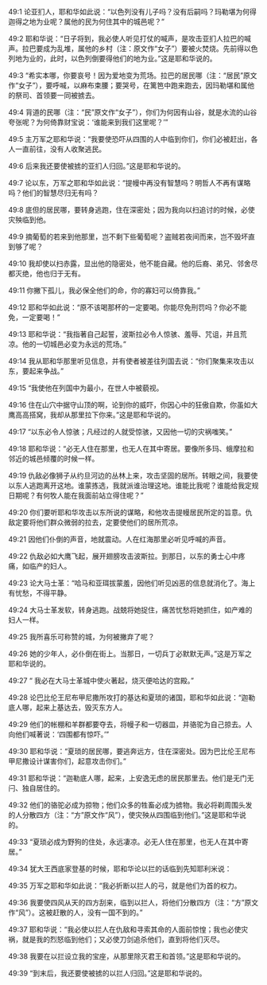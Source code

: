 <a id="1"></a>49:1  论亚扪人，耶和华如此说：“以色列没有儿子吗？没有后嗣吗？玛勒堪为何得迦得之地为业呢？属他的民为何住其中的城邑呢？”  

<a id="2"></a>49:2  耶和华说：“日子将到，我必使人听见打仗的喊声，是攻击亚扪人拉巴的喊声。拉巴要成为乱堆，属他的乡村（注：原文作“女子”）要被火焚烧。先前得以色列地为业的，此时，以色列倒要得他们的地为业。”这是耶和华说的。  

<a id="3"></a>49:3  “希实本哪，你要哀号！因为爱地变为荒场。拉巴的居民哪（注：“居民”原文作“女子”），要呼喊，以麻布束腰；要哭号，在篱笆中跑来跑去，因玛勒堪和属他的祭司、首领要一同被掳去。  

<a id="4"></a>49:4  背道的民哪（注：“民”原文作“女子”），你们为何因有山谷，就是水流的山谷夸张呢？为何倚靠财宝说：‘谁能来到我们这里呢？’”  

<a id="5"></a>49:5  主万军之耶和华说：“我要使恐吓从四围的人中临到你们，你们必被赶出，各人一直前往，没有人收聚逃民。  

<a id="6"></a>49:6  后来我还要使被掳的亚扪人归回。”这是耶和华说的。  

<a id="7"></a>49:7  论以东，万军之耶和华如此说：“提幔中再没有智慧吗？明哲人不再有谋略吗？他们的智慧尽归无有吗？  

<a id="8"></a>49:8  底但的居民哪，要转身逃跑，住在深密处；因为我向以扫追讨的时候，必使灾殃临到他。  

<a id="9"></a>49:9  摘葡萄的若来到他那里，岂不剩下些葡萄呢？盗贼若夜间而来，岂不毁坏直到够了呢？  

<a id="10"></a>49:10  我却使以扫赤露，显出他的隐密处，他不能自藏。他的后裔、弟兄、邻舍尽都灭绝，他也归于无有。  

<a id="11"></a>49:11  你撇下孤儿，我必保全他们的命，你的寡妇可以倚靠我。”  

<a id="12"></a>49:12  耶和华如此说：“原不该喝那杯的一定要喝。你能尽免刑罚吗？你必不能免，一定要喝！”  

<a id="13"></a>49:13  耶和华说：“我指著自己起誓，波斯拉必令人惊骇、羞辱、咒诅，并且荒凉。他的一切城邑必变为永远的荒场。”  

<a id="14"></a>49:14  我从耶和华那里听见信息，并有使者被差往列国去说：“你们聚集来攻击以东，要起来争战。”  

<a id="15"></a>49:15  “我使他在列国中为最小，在世人中被藐视。  

<a id="16"></a>49:16  住在山穴中据守山顶的啊，论到你的威吓，你因心中的狂傲自欺，你虽如大鹰高高搭窝，我却从那里拉下你来。”这是耶和华说的。  

<a id="17"></a>49:17  “以东必令人惊骇；凡经过的人就受惊骇，又因他一切的灾祸嗤笑。”  

<a id="18"></a>49:18  耶和华说：“必无人住在那里，也无人在其中寄居。要像所多玛、蛾摩拉和邻近的城邑倾覆的时候一样。  

<a id="19"></a>49:19  仇敌必像狮子从约旦河边的丛林上来，攻击坚固的居所。转眼之间，我要使以东人逃跑离开这地。谁蒙拣选，我就派谁治理这地。谁能比我呢？谁能给我定规日期呢？有何牧人能在我面前站立得住呢？”  

<a id="20"></a>49:20  你们要听耶和华攻击以东所说的谋略，和他攻击提幔居民所定的旨意。仇敌定要将他们群众微弱的拉去，定要使他们的居所荒凉。  

<a id="21"></a>49:21  因他们仆倒的声音，地就震动。人在红海那里必听见呼喊的声音。  

<a id="22"></a>49:22  仇敌必如大鹰飞起，展开翅膀攻击波斯拉。到那日，以东的勇士心中疼痛，如临产的妇人。  

<a id="23"></a>49:23  论大马士革：“哈马和亚珥拔蒙羞，因他们听见凶恶的信息就消化了。海上有忧愁，不得平静。  

<a id="24"></a>49:24  大马士革发软，转身逃跑。战兢将她捉住，痛苦忧愁将她抓住，如产难的妇人一样。  

<a id="25"></a>49:25  我所喜乐可称赞的城，为何被撇弃了呢？  

<a id="26"></a>49:26  她的少年人，必仆倒在街上。当那日，一切兵丁必默默无声。”这是万军之耶和华说的。  

<a id="27"></a>49:27  “ 我必在大马士革城中使火著起，烧灭便哈达的宫殿。”  

<a id="28"></a>49:28  论巴比伦王尼布甲尼撒所攻打的基达和夏琐的诸国，耶和华如此说：“迦勒底人哪，起来上基达去，毁灭东方人。  

<a id="29"></a>49:29  他们的帐棚和羊群都要夺去，将幔子和一切器皿，并骆驼为自己掠去。人向他们喊著说：‘四围都有惊吓。’”  

<a id="30"></a>49:30  耶和华说：“夏琐的居民哪，要逃奔远方，住在深密处。因为巴比伦王尼布甲尼撒设计谋害你们，起意攻击你们。”  

<a id="31"></a>49:31  耶和华说：“迦勒底人哪，起来，上安逸无虑的居民那里去。他们是无门无闩、独自居住的。  

<a id="32"></a>49:32  他们的骆驼必成为掠物；他们众多的牲畜必成为掳物。我必将剃周围头发的人分散四方（注：“方”原文作“风”），使灾殃从四围临到他们。”这是耶和华说的。  

<a id="33"></a>49:33  “夏琐必成为野狗的住处，永远凄凉。必无人住在那里，也无人在其中寄居。”  

<a id="34"></a>49:34  犹大王西底家登基的时候，耶和华论以拦的话临到先知耶利米说：  

<a id="35"></a>49:35  万军之耶和华如此说：“我必折断以拦人的弓，就是他们为首的权力。  

<a id="36"></a>49:36  我要使四风从天的四方刮来，临到以拦人，将他们分散四方（注：“方”原文作“风”）。这被赶散的人，没有一国不到的。”  

<a id="37"></a>49:37  耶和华说：“我必使以拦人在仇敌和寻索其命的人面前惊惶；我也必使灾祸，就是我的烈怒临到他们；又必使刀剑追杀他们，直到将他们灭尽。  

<a id="38"></a>49:38  我要在以拦设立我的宝座，从那里除灭君王和首领。”这是耶和华说的。  

<a id="39"></a>49:39  “到末后，我还要使被掳的以拦人归回。”这是耶和华说的。  
